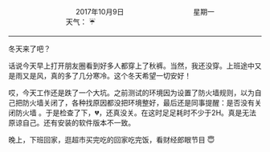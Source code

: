 &nbsp;&nbsp;&nbsp;&nbsp;&nbsp;&nbsp;&nbsp;&nbsp;&nbsp;&nbsp;&nbsp;&nbsp;&nbsp;&nbsp;&nbsp;&nbsp;&nbsp;&nbsp;
&nbsp;&nbsp;&nbsp;&nbsp;&nbsp;&nbsp;&nbsp;&nbsp;&nbsp;&nbsp;&nbsp;&nbsp;&nbsp;&nbsp;           2017年10月9日
&nbsp;&nbsp;&nbsp;&nbsp;&nbsp;&nbsp;&nbsp;&nbsp;&nbsp;&nbsp;&nbsp;&nbsp;&nbsp;&nbsp;&nbsp;&nbsp;&nbsp;&nbsp;
&nbsp;&nbsp;&nbsp;&nbsp;&nbsp;&nbsp;&nbsp;&nbsp;&nbsp;&nbsp;&nbsp;&nbsp;&nbsp;&nbsp;                星期一
&nbsp;&nbsp;&nbsp;&nbsp;&nbsp;&nbsp;&nbsp;&nbsp;&nbsp;&nbsp;&nbsp;&nbsp;&nbsp;&nbsp;&nbsp;&nbsp;&nbsp;&nbsp;
&nbsp;&nbsp;&nbsp;&nbsp;&nbsp;&nbsp;&nbsp;&nbsp;&nbsp;&nbsp;&nbsp;&nbsp;&nbsp;&nbsp;&nbsp;&nbsp;&nbsp;&nbsp;
&nbsp;&nbsp;&nbsp;&nbsp;&nbsp;&nbsp;&nbsp;&nbsp;&nbsp;                                       天气： :umbrella:
***        
          
冬天来了吧？

话说今天早上打开朋友圈看到好多人都穿上了秋裤。当然，我还没穿。上班途中又是雨又是风，真的多了几分寒冷。这个冬天希望一切安好！

哎，今天工作还是跌了一个大坑。之前测试的环境因为设置了防火墙规则，以为自己把防火墙关闭了，各种找原因都没把环境整好，最后还是同事提醒：是否没有关闭防火墙
。于是检查了下，:broken_heart:，还真没关。在这时足足耗时不少于2H。真是无法原谅自己。还有安装的软件版本不一致。

晚上，下班回家，逛超市买完吃的回家吃完饭，看财经郎眼节目 :innocent:







  


